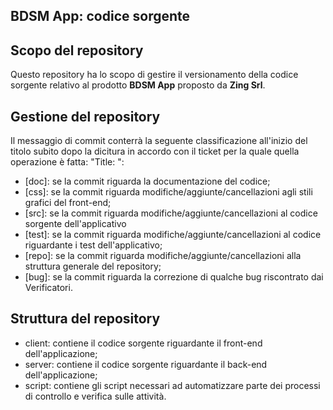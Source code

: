 ## BDSM App: codice sorgente


## Scopo del repository

Questo repository ha lo scopo di gestire il versionamento della codice sorgente relativo al prodotto **BDSM App** proposto da **Zing Srl**.

## Gestione del repository

Il messaggio di commit conterrà la seguente classificazione all'inizio del titolo subito dopo la dicitura in accordo con il ticket per la quale quella operazione è fatta: "Title: ":

- [doc]: se la commit riguarda la documentazione del codice;
- [css]: se la commit riguarda modifiche/aggiunte/cancellazioni agli stili grafici del front-end;
- [src]: se la commit riguarda modifiche/aggiunte/cancellazioni al codice sorgente dell'applicativo
- [test]: se la commit riguarda modifiche/aggiunte/cancellazioni al codice riguardante i test dell'applicativo;
- [repo]: se la commit riguarda modifiche/aggiunte/cancellazioni alla struttura generale del repository;
- [bug]: se la commit riguarda la correzione di qualche bug riscontrato dai Verificatori.

## Struttura del repository

- client: contiene il codice sorgente riguardante il front-end dell'applicazione;
- server: contiene il codice sorgente riguardante il back-end dell'applicazione;
- script: contiene gli script necessari ad automatizzare parte dei processi di controllo e verifica sulle attività.
